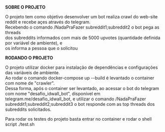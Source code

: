 <b>SOBRE O PROJETO</b>

O projeto tem como objetivo desenvolver um bot realiza crawl do web-site reddit e recebe açes através do telegram.<br>Recebendo o comando /NadaPraFazer subreddit1;subreddit2 o bot pega as threads <br> dos subreddits informados com mais de 5000 upvotes (quantidade definida por variável de ambiente), e <br>os informa a pessoa que o solicitou

<b>RODANDO O PROJETO</b>

O projeto utilizar docker para instalação de dependências e configurações das variáveis de ambiente.<br>
Ao rodar o comando docker-compose up --build é levantado o container com nome de "crawler".<br>
Dessa forma, após o container ser levantado, ao acessar o bot do telegram com nome "desafio_idwall_bot", disponível em telegram.me/desafio_idwall_bot, e utilizar o comando /NadaPraFazer subreddit1;subreddit2;subreddit3 o bot responde com as top threads dos subreddits solicitados.<br>

Para rodar os testes do projeto basta entrar no container e rodar o shell script ./test.sh

